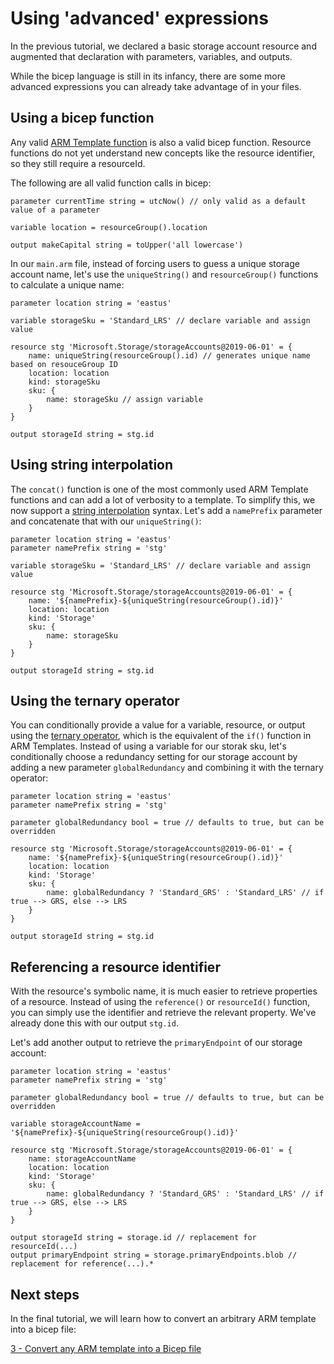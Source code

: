 # Using 'advanced' expressions

In the previous tutorial, we declared a basic storage account resource and augmented that declaration with parameters, variables, and outputs.

While the bicep language is still in its infancy, there are some more advanced expressions you can already take advantage of in your files.

## Using a bicep function

Any valid [ARM Template function](https://docs.microsoft.com/azure/azure-resource-manager/templates/template-functions) is also a valid bicep function. Resource functions do not yet understand new concepts like the resource identifier, so they still require a resourceId.

The following are all valid function calls in bicep:

```
parameter currentTime string = utcNow() // only valid as a default value of a parameter

variable location = resourceGroup().location

output makeCapital string = toUpper('all lowercase')
```

In our `main.arm` file, instead of forcing users to guess a unique storage account name, let's use the `uniqueString()` and `resourceGroup()` functions to calculate a unique name:

```
parameter location string = 'eastus'

variable storageSku = 'Standard_LRS' // declare variable and assign value

resource stg 'Microsoft.Storage/storageAccounts@2019-06-01' = {
    name: uniqueString(resourceGroup().id) // generates unique name based on resouceGroup ID
    location: location
    kind: storageSku
    sku: {
        name: storageSku // assign variable
    }
}

output storageId string = stg.id
```

## Using string interpolation

The `concat()` function is one of the most commonly used ARM Template functions and can add a lot of verbosity to a template. To simplify this, we now support a [string interpolation](https://en.wikipedia.org/wiki/String_interpolation#:~:text=In%20computer%20programming%2C%20string%20interpolation,replaced%20with%20their%20corresponding%20values.) syntax. Let's add a `namePrefix` parameter and concatenate that with our `uniqueString()`:

```
parameter location string = 'eastus'
parameter namePrefix string = 'stg'

variable storageSku = 'Standard_LRS' // declare variable and assign value

resource stg 'Microsoft.Storage/storageAccounts@2019-06-01' = {
    name: '${namePrefix}-${uniqueString(resourceGroup().id)}'
    location: location
    kind: 'Storage'
    sku: {
        name: storageSku
    }
}

output storageId string = stg.id
```

## Using the ternary operator

You can conditionally provide a value for a variable, resource, or output using the [ternary operator](https://en.wikipedia.org/wiki/%3F:), which is the equivalent of the `if()` function in ARM Templates. Instead of using a variable for our storak sku, let's conditionally choose a redundancy setting for our storage account by adding a new parameter `globalRedundancy` and combining it with the ternary operator:

```
parameter location string = 'eastus'
parameter namePrefix string = 'stg'

parameter globalRedundancy bool = true // defaults to true, but can be overridden

resource stg 'Microsoft.Storage/storageAccounts@2019-06-01' = {
    name: '${namePrefix}-${uniqueString(resourceGroup().id)}'
    location: location
    kind: 'Storage'
    sku: {
        name: globalRedundancy ? 'Standard_GRS' : 'Standard_LRS' // if true --> GRS, else --> LRS
    }
}

output storageId string = stg.id
```

## Referencing a resource identifier

With the resource's symbolic name, it is much easier to retrieve properties of a resource. Instead of using the `reference()` or `resourceId()` function, you can simply use the identifier and retrieve the relevant property. We've already done this with our output `stg.id`.

Let's add another output to retrieve the `primaryEndpoint` of our storage account:

```
parameter location string = 'eastus'
parameter namePrefix string = 'stg'

parameter globalRedundancy bool = true // defaults to true, but can be overridden

variable storageAccountName = '${namePrefix}-${uniqueString(resourceGroup().id)}'

resource stg 'Microsoft.Storage/storageAccounts@2019-06-01' = {
    name: storageAccountName
    location: location
    kind: 'Storage'
    sku: {
        name: globalRedundancy ? 'Standard_GRS' : 'Standard_LRS' // if true --> GRS, else --> LRS
    }
}

output storageId string = storage.id // replacement for resourceId(...)
output primaryEndpoint string = storage.primaryEndpoints.blob // replacement for reference(...).*
```

## Next steps

In the final tutorial, we will learn how to convert an arbitrary ARM template into a bicep file:

[3 - Convert any ARM template into a Bicep file](./03-convert-arm-template.md)
